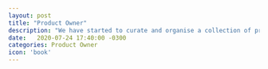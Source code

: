 ```yaml
---
layout: post
title: "Product Owner"
description: "We have started to curate and organise a collection of practical topics, techniques, tips n tricks to help with Product Ownership"
date:   2020-07-24 17:40:00 -0300
categories: Product Owner
icon: 'book'
---
```


